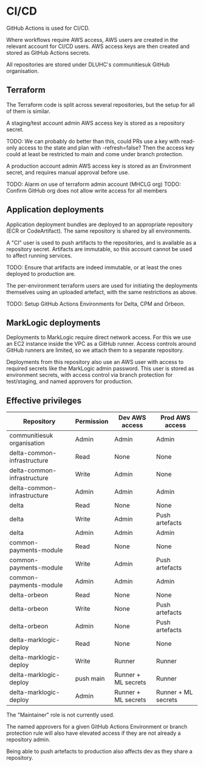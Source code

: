 # CI/CD

GitHub Actions is used for CI/CD.

Where workflows require AWS access, AWS users are created in the relevant account for CI/CD users.
AWS access keys are then created and stored as GitHub Actions secrets.

All repositories are stored under DLUHC's communitiesuk GitHub organisation.

## Terraform

The Terraform code is split across several repositories, but the setup for all of them is similar.

A staging/test account admin AWS access key is stored as a repository secret.

TODO: We can probably do better than this, could PRs use a key with read-only access to the state and plan with -refresh=false?
  Then the access key could at least be restricted to main and come under branch protection.

A production account admin AWS access key is stored as an Environment secret, and requires manual approval before use.

TODO: Alarm on use of terraform admin account (MHCLG org)
TODO: Confirm GitHub org does not allow write access for all members

## Application deployments

Application deployment bundles are deployed to an appropriate repository (ECR or CodeArtifact).
The same repository is shared by all environments.

A "CI" user is used to push artifacts to the repositories, and is available as a repository secret.
Artifacts are immutable, so this account cannot be used to affect running services.

TODO: Ensure that artifacts are indeed immutable, or at least the ones deployed to production are.

The per-environment terraform users are used for initiating the deployments themselves using an uploaded artefact, with the same restrictions as above.

TODO: Setup GitHub Actions Environments for Delta, CPM and Orbeon.

## MarkLogic deployments

Deployments to MarkLogic require direct network access.
For this we use an EC2 instance inside the VPC as a GitHub runner.
Access controls around GitHub runners are limited, so we attach them to a separate repository.

Deployments from this repository also use an AWS user with access to required secrets like the MarkLogic admin password.
This user is stored as environment secrets, with access control via branch protection for test/staging, and named approvers for production.

## Effective privileges

| Repository                  | Permission | Dev AWS access      | Prod AWS access     |
|-----------------------------|------------|---------------------|---------------------|
| communitiesuk organisation  | Admin      | Admin               | Admin               |
| delta-common-infrastructure | Read       | None                | None                |
| delta-common-infrastructure | Write      | Admin               | None                |
| delta-common-infrastructure | Admin      | Admin               | Admin               |
| delta                       | Read       | None                | None                |
| delta                       | Write      | Admin               | Push artefacts      |
| delta                       | Admin      | Admin               | Admin               |
| common-payments-module      | Read       | None                | None                |
| common-payments-module      | Write      | Admin               | Push artefacts      |
| common-payments-module      | Admin      | Admin               | Admin               |
| delta-orbeon                | Read       | None                | None                |
| delta-orbeon                | Write      | None                | Push artefacts      |
| delta-orbeon                | Admin      | None                | Push artefacts      |
| delta-marklogic-deploy      | Read       | None                | None                |
| delta-marklogic-deploy      | Write      | Runner              | Runner              |
| delta-marklogic-deploy      | push main  | Runner + ML secrets | Runner              |
| delta-marklogic-deploy      | Admin      | Runner + ML secrets | Runner + ML secrets |

The "Maintainer" role is not currently used.

The named approvers for a given GitHub Actions Environment or branch protection rule will also have elevated access if they are not already a repository admin.

Being able to push artefacts to production also affects dev as they share a repository.

